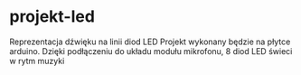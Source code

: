 # projekt-led
Reprezentacja dźwięku na linii diod LED
Projekt wykonany będzie na płytce arduino.
Dzięki podłączeniu do układu modułu mikrofonu, 8 diod LED świeci w rytm muzyki
